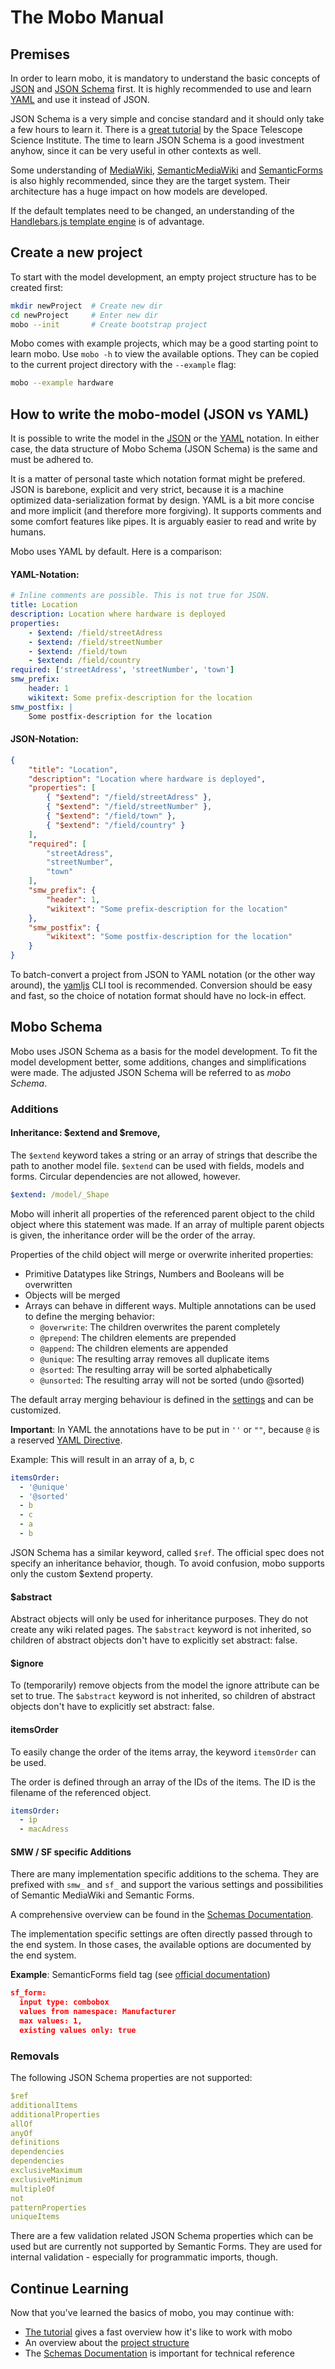 # The Mobo Manual
## Premises
In order to learn mobo, it is mandatory to understand the basic concepts of [JSON](http://json.org/) and [JSON Schema](http://json-schema.org/) first.
It is highly recommended to use and learn [YAML](http://yaml.org/) and use it instead of JSON.

JSON Schema is a very simple and concise standard and it should only take a few hours to learn it.
There is a [great tutorial](http://spacetelescope.github.io/understanding-json-schema/) by the Space Telescope Science Institute.
The time to learn JSON Schema is a good investment anyhow, since it can be very useful in other contexts as well.

Some understanding of [MediaWiki](http://mediawiki.org), [SemanticMediaWiki](https://semantic-mediawiki.org/) and [SemanticForms](https://www.mediawiki.org/wiki/Extension:Semantic_Forms) is also highly recommended,
since they are the target system. Their architecture has a huge impact on how models are developed.

If the default templates need to be changed, an understanding of the [Handlebars.js template engine](http://handlebarsjs.com/) is of advantage.

## Create a new project
To start with the model development, an empty project structure has to be created first:

```sh
mkdir newProject  # Create new dir
cd newProject     # Enter new dir
mobo --init       # Create bootstrap project
```

Mobo comes with example projects, which may be a good starting point to learn mobo. Use `mobo -h` to view the available options.
They can be copied to the current project directory with the `--example` flag:

```sh
mobo --example hardware
```

## How to write the mobo-model (JSON vs YAML)
It is possible to write the model in the [JSON](http://json.org/) or the [YAML](http://yaml.org/) notation.
In either case, the data structure of Mobo Schema (JSON Schema) is the same and must be adhered to.

It is a matter of personal taste which notation format might be prefered.
JSON is barebone, explicit and very strict, because it is a machine optimized data-serialization format by design.
YAML is a bit more concise and more implicit (and therefore more forgiving).
It supports comments and some comfort features like pipes. It is arguably easier to read and write by humans.

Mobo uses YAML by default. Here is a comparison:

#### YAML-Notation:
```yaml
# Inline comments are possible. This is not true for JSON.
title: Location
description: Location where hardware is deployed
properties:
    - $extend: /field/streetAdress
    - $extend: /field/streetNumber
    - $extend: /field/town
    - $extend: /field/country
required: ['streetAdress', 'streetNumber', 'town']
smw_prefix:
    header: 1
    wikitext: Some prefix-description for the location
smw_postfix: |
    Some postfix-description for the location
```

#### JSON-Notation:
```json
{
    "title": "Location",
    "description": "Location where hardware is deployed",
    "properties": [
        { "$extend": "/field/streetAdress" },
        { "$extend": "/field/streetNumber" },
        { "$extend": "/field/town" },
        { "$extend": "/field/country" }
    ],
    "required": [
        "streetAdress",
        "streetNumber",
        "town"
    ],
    "smw_prefix": {
        "header": 1,
        "wikitext": "Some prefix-description for the location"
    },
    "smw_postfix": {
        "wikitext": "Some postfix-description for the location"
    }
}
```

To batch-convert a project from JSON to YAML notation (or the other way around), the [yamljs](https://www.npmjs.com/package/yamljs) CLI tool is recommended.
Conversion should be easy and fast, so the choice of notation format should have no lock-in effect.

## Mobo Schema
Mobo uses JSON Schema as a basis for the model development.
To fit the model development better, some additions, changes and simplifications were made.
The adjusted JSON Schema will be referred to as *mobo Schema*.

### Additions
#### Inheritance: $extend and $remove,
The `$extend` keyword takes a string or an array of strings that describe the path to another model file.
`$extend` can be used with fields, models and forms. Circular dependencies are not allowed, however.

```yaml
$extend: /model/_Shape
```

Mobo will inherit all properties of the referenced parent object to the child object where this statement was made.
If an array of multiple parent objects is given, the inheritance order will be the order of the array.

Properties of the child object will merge or overwrite inherited properties:
* Primitive Datatypes like Strings, Numbers and Booleans will be overwritten
* Objects will be merged
* Arrays can behave in different ways. Multiple annotations can be used to define the merging behavior:
    * `@overwrite`: The children overwrites the parent completely
    * `@prepend`: The children elements are prepended
    * `@append`: The children elements are appended
    * `@unique`: The resulting array removes all duplicate items
    * `@sorted`: The resulting array will be sorted alphabetically
    * `@unsorted`: The resulting array will not be sorted (undo @sorted)

The default array merging behaviour is defined in the [settings](../Schemas/settings-schema.md) and can be customized.

**Important**: In YAML the annotations have to be put in `''` or `""`, because `@` is a reserved [YAML Directive](http://www.yaml.org/spec/1.2/spec.html#id2781553).

Example: This will result in an array of a, b, c
```yaml
itemsOrder:
  - '@unique'
  - '@sorted'
  - b
  - c
  - a
  - b
```

JSON Schema has a similar keyword, called `$ref`.
The official spec does not specify an inheritance behavior, though.
To avoid confusion, mobo supports only the custom $extend property.

#### $abstract
Abstract objects will only be used for inheritance purposes.
They do not create any wiki related pages.
The `$abstract` keyword is not inherited, so children of abstract objects don't have to explicitly set abstract: false.

#### $ignore
To (temporarily) remove objects from the model the ignore attribute can be set to true.
The `$abstract` keyword is not inherited, so children of abstract objects don't have to explicitly set abstract: false.

#### itemsOrder
To easily change the order of the items array, the keyword `itemsOrder` can be used.

The order is defined through an array of the IDs of the items. The ID is the filename of the referenced object.

```yaml
itemsOrder:
  - ip
  - macAdress
```

#### SMW / SF specific Additions
There are many implementation specific additions to the schema.
They are prefixed with `smw_` and `sf_` and support the various settings
and possibilities of Semantic MediaWiki and Semantic Forms.


A comprehensive overview can be found in the [Schemas Documentation](../Schemas/).

The implementation specific settings are often directly passed through to the end system.
In those cases, the available options are documented by the end system.

**Example**: SemanticForms field tag (see [official documentation](https://www.mediawiki.org/wiki/Extension:Semantic_Forms/Defining_forms#.27field.27_tag))
```json
sf_form:
  input type: combobox
  values from namespace: Manufacturer
  max values: 1,
  existing values only: true
```

### Removals
The following JSON Schema properties are not supported:

```yaml
$ref
additionalItems
additionalProperties
allOf
anyOf
definitions
dependencies
dependencies
exclusiveMaximum
exclusiveMinimum
multipleOf
not
patternProperties
uniqueItems
```

There are a few validation related JSON Schema properties which can be used but are currently not supported by Semantic Forms.
They are used for internal validation - especially for programmatic imports, though.

## Continue Learning
Now that you've learned the basics of mobo, you may continue with:
* [The tutorial](hardware-tutorial.md) gives a fast overview how it's like to work with mobo
* An overview about the [project structure](ProjectStructure/)
* The [Schemas Documentation](../Schemas/) is important for technical reference
